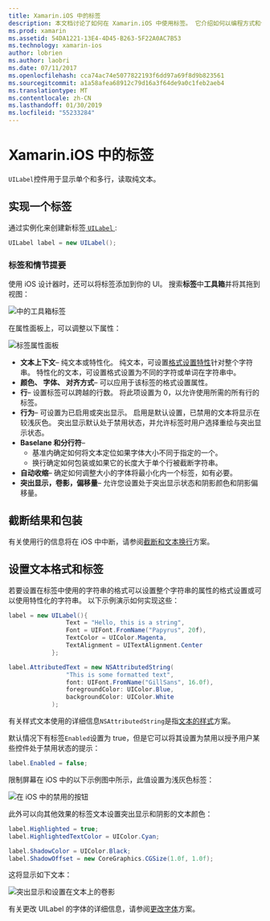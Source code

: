```yaml
---
title: Xamarin.iOS 中的标签
description: 本文档讨论了如何在 Xamarin.iOS 中使用标签。 它介绍如何以编程方式和使用 iOS 设计器创建标签。
ms.prod: xamarin
ms.assetid: 54DA1221-13E4-4D45-B263-5F22A0AC7B53
ms.technology: xamarin-ios
author: lobrien
ms.author: laobri
ms.date: 07/11/2017
ms.openlocfilehash: cca74ac74e5077822193f6dd97a69f8d9b823561
ms.sourcegitcommit: a1a58afea68912c79d16a3f64de9a0c1feb2aeb4
ms.translationtype: MT
ms.contentlocale: zh-CN
ms.lasthandoff: 01/30/2019
ms.locfileid: "55233284"
---
```

# <a name="labels-in-xamarinios"></a>Xamarin.iOS 中的标签

`UILabel`控件用于显示单个和多行，读取纯文本。 

## <a name="implementing-a-label"></a>实现一个标签

通过实例化来创建新标签[ `UILabel` ](xref:UIKit.UILabel):

```csharp
UILabel label = new UILabel();
```

### <a name="labels-and-storyboards"></a>标签和情节提要

使用 iOS 设计器时，还可以将标签添加到你的 UI。 搜索**标签**中**工具箱**并将其拖到视图：

![中的工具箱标签](labels-images/image3.png)

在属性面板上，可以调整以下属性：

![标签属性面板](labels-images/image2.png)

- **文本上下文**– 纯文本或特性化。 纯文本，可设置[格式设置特性](#Formatting_Text_and_Label)针对整个字符串。 特性化的文本，可设置格式设置为不同的字符或单词在字符串中。
- **颜色、 字体、 对齐方式**– 可以应用于该标签的格式设置属性。
- **行**– 设置标签可以跨越的行数。 将此项设置为 0，以允许使用所需的所有行的标签。
- **行为**– 可设置为已启用或突出显示。 启用是默认设置，已禁用的文本将显示在较浅灰色。 突出显示默认处于禁用状态，并允许标签时用户选择重绘与突出显示状态。
- **Baselane 和分行符**– 
    - 基准内确定如何将文本定位如果字体大小不同于指定的一个。
    - 换行确定如何包装或如果它的长度大于单个行被截断字符串。
- **自动收缩**– 确定如何调整大小的字体将最小化内一个标签，如有必要。
- **突出显示，卷影，偏移量**– 允许您设置处于突出显示状态和阴影颜色和阴影偏移量。

## <a name="truncating-and-wrapping"></a>截断结果和包装

有关使用行的信息将在 iOS 中中断，请参阅[截断和文本换行](https://github.com/xamarin/recipes/tree/master/Recipes/ios/standard_controls/labels/uilabel-truncate-wrap-text)方案。

<a name="Formatting_Text_and_Label"/>

## <a name="formatting-text-and-label"></a>设置文本格式和标签

若要设置在标签中使用的字符串的格式可以设置整个字符串的属性的格式设置或可以使用特性化的字符串。 以下示例演示如何实现这些：

```csharp
label = new UILabel(){
                Text = "Hello, this is a string",
                Font = UIFont.FromName("Papyrus", 20f),
                TextColor = UIColor.Magenta,
                TextAlignment = UITextAlignment.Center
            };
```

```csharp
label.AttributedText = new NSAttributedString(
                "This is some formatted text",
                font: UIFont.FromName("GillSans", 16.0f),
                foregroundColor: UIColor.Blue,
                backgroundColor: UIColor.White
            );
```

有关样式文本使用的详细信息`NSAttributedString`是指[文本的样式](https://github.com/xamarin/recipes/tree/master/Recipes/ios/standard_controls/text_field/style_text)方案。

默认情况下有标签`Enabled`设置为 true，但是它可以将其设置为禁用以授予用户某些控件处于禁用状态的提示：

```csharp
label.Enabled = false;
```

限制屏幕在 iOS 中的以下示例图中所示，此值设置为浅灰色标签：

![在 iOS 中的禁用的按钮](labels-images/image1.png)

此外可以向其他效果的标签文本设置突出显示和阴影的文本颜色：

```csharp
label.Highlighted = true;
label.HighlightedTextColor = UIColor.Cyan;

label.ShadowColor = UIColor.Black;
label.ShadowOffset = new CoreGraphics.CGSize(1.0f, 1.0f);
```

这将显示如下文本：

![突出显示和设置在文本上的卷影](labels-images/image4.png)

有关更改 UILabel 的字体的详细信息，请参阅[更改字体](https://github.com/xamarin/recipes/tree/master/Recipes/ios/standard_controls/labels/change_the_font)方案。





